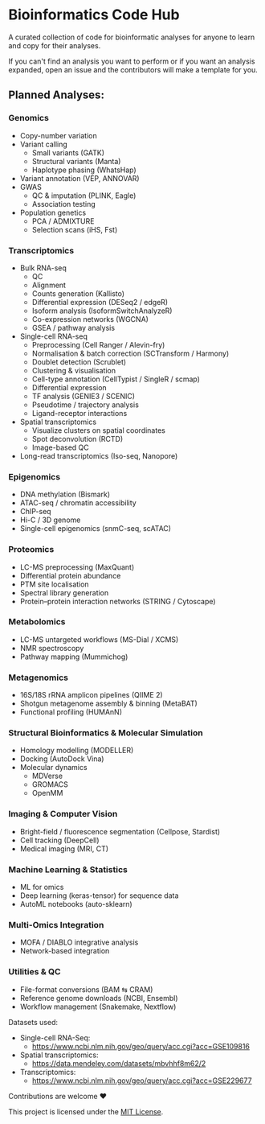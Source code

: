 # Bioinformatics Code Hub
A curated collection of code for bioinformatic analyses for anyone to learn and copy for their analyses.

If you can't find an analysis you want to perform or if you want an analysis expanded, open an issue and the contributors will make a template for you.

## Planned Analyses:
### Genomics
- Copy-number variation
- Variant calling
  - Small variants (GATK)
  - Structural variants (Manta)
  - Haplotype phasing (WhatsHap)
- Variant annotation (VEP, ANNOVAR)
- GWAS
  - QC & imputation (PLINK, Eagle)
  - Association testing
- Population genetics
  - PCA / ADMIXTURE
  - Selection scans (iHS, Fst)

### Transcriptomics
- Bulk RNA-seq
  - QC
  - Alignment
  - Counts generation (Kallisto)
  - Differential expression (DESeq2 / edgeR)
  - Isoform analysis (IsoformSwitchAnalyzeR)
  - Co-expression networks (WGCNA)
  - GSEA / pathway analysis
- Single-cell RNA-seq
  - Preprocessing (Cell Ranger / Alevin-fry)
  - Normalisation & batch correction (SCTransform / Harmony)
  - Doublet detection (Scrublet)
  - Clustering & visualisation
  - Cell-type annotation (CellTypist / SingleR / scmap)
  - Differential expression
  - TF analysis (GENIE3 / SCENIC)
  - Pseudotime / trajectory analysis
  - Ligand-receptor interactions
- Spatial transcriptomics
  - Visualize clusters on spatial coordinates
  - Spot deconvolution (RCTD)
  - Image-based QC
- Long-read transcriptomics (Iso-seq, Nanopore)

### Epigenomics
- DNA methylation (Bismark)
- ATAC-seq / chromatin accessibility
- ChIP-seq
- Hi-C / 3D genome
- Single-cell epigenomics (snmC-seq, scATAC)

### Proteomics
- LC-MS preprocessing (MaxQuant)
- Differential protein abundance
- PTM site localisation
- Spectral library generation
- Protein–protein interaction networks (STRING / Cytoscape)

### Metabolomics
- LC-MS untargeted workflows (MS-Dial / XCMS)
- NMR spectroscopy
- Pathway mapping (Mummichog)

### Metagenomics
- 16S/18S rRNA amplicon pipelines (QIIME 2)
- Shotgun metagenome assembly & binning (MetaBAT)
- Functional profiling (HUMAnN)

### Structural Bioinformatics & Molecular Simulation
- Homology modelling (MODELLER)
- Docking (AutoDock Vina)
- Molecular dynamics
  - MDVerse
  - GROMACS
  - OpenMM

### Imaging & Computer Vision
- Bright-field / fluorescence segmentation (Cellpose, Stardist)
- Cell tracking (DeepCell)
- Medical imaging (MRI, CT)

### Machine Learning & Statistics
- ML for omics
- Deep learning (keras-tensor) for sequence data
- AutoML notebooks (auto-sklearn)

### Multi-Omics Integration
- MOFA / DIABLO integrative analysis
- Network-based integration

### Utilities & QC
- File-format conversions (BAM ⇆ CRAM)
- Reference genome downloads (NCBI, Ensembl)
- Workflow management (Snakemake, Nextflow)


Datasets used:
   - Single-cell RNA-Seq:
     - https://www.ncbi.nlm.nih.gov/geo/query/acc.cgi?acc=GSE109816
   - Spatial transcriptomics:
     - https://data.mendeley.com/datasets/mbvhhf8m62/2
   - Transcriptomics:
     - https://www.ncbi.nlm.nih.gov/geo/query/acc.cgi?acc=GSE229677

 
Contributions are welcome ❤️



This project is licensed under the [MIT License](./LICENSE).
